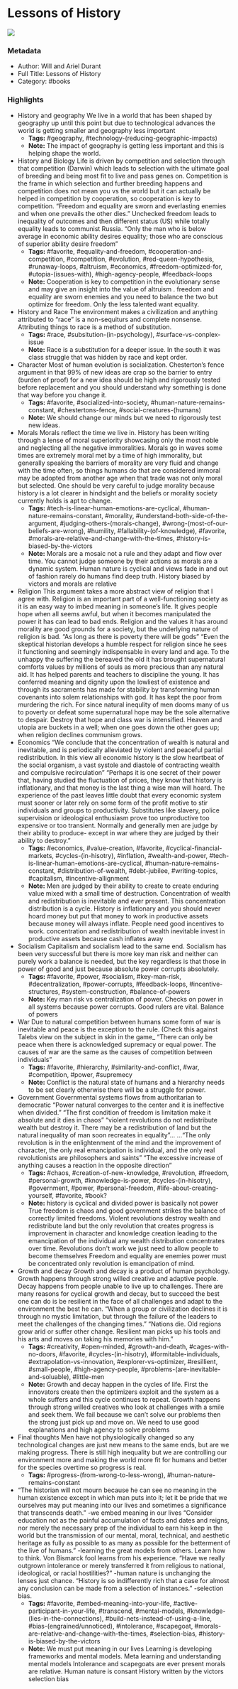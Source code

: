 # Lessons of History

![](https://readwise-assets.s3.amazonaws.com/static/images/default-book-icon-6.71d9a01814f7.png)

### Metadata

- Author: Will and Ariel Durant 
- Full Title: Lessons of History
- Category: #books

### Highlights

- History and geography
  We live in a world that has been shaped by geography up until this point but due to technological advances the world is getting smaller and geography less important
    - **Tags:** #geography, #technology-(reducing-geographic-impacts)
    - **Note:** The impact of geography is getting less important and this is helping shape the world.
- History and Biology
  Life is driven by competition and selection through that competition (Darwin) which leads to selection with the ultimate goal of breeding and being most fit to live and pass genes on. Competition is the frame in which selection and further breeding happens and competition does not mean you vs the world but it can actually be helped in competition by cooperation, so cooperation is key to competition.
  “Freedom and equality are sworn and everlasting enemies and when one prevails the other dies.” Unchecked freedom leads to inequality of outcomes and then different status (US) while totally equality leads to communist Russia.
  “Only the man who is below average in economic ability desires equality; those who are conscious of superior ability desire freedom”
    - **Tags:** #favorite, #equality-and-freedom, #cooperation-and-competition, #competition, #evolution, #red-queen-hypothesis, #runaway-loops, #altruism, #economics, #freedom-optimized-for, #utopia-(issues-with), #high-agency-people, #feedback-loops
    - **Note:** Cooperation is key to competition in the evolutionary sense and may give an insight into the value of altruism . freedom and equality are sworn enemies and you need to balance the two but optimize for freedom. Only the less talented want equality.
- History and Race
  The environment makes a civilization and anything attributed to “race” is a non-sequiturs and complete nonsense. Attributing things to race is a method of substitution.
    - **Tags:** #race, #subsitution-(in-psychology), #surface-vs-conplex-issue
    - **Note:** Race is a substitution for a deeper issue. In the south it was class struggle that was hidden by race and kept order.
- Character
  Most of human evolution is socialization. Chesterton’s fence argument in that 99% of new ideas are crap so the barrier to entry (burden of proof) for a new idea should be high and rigorously tested before replacement and you should understand why something is done that way before you change it.
    - **Tags:** #favorite, #socialized-into-society, #human-nature-remains-constant, #chestertons-fence, #social-creatures-(humans)
    - **Note:** We should change our minds but we need to rigorously test new ideas.
- Morals
  Morals reflect the time we live in. History has been writing through a lense of moral superiority showcasing only the most noble and neglecting all the negative immoralities. Morals go in waves some times are extremely moral met by a time of high immorality, but generally speaking the barriers of morality are very fluid and change with the time often, so things humans do that are considered immoral may be adopted from another age when that trade was not only moral but selected. One should be very careful to judge morality because history is a lot clearer in hindsight and the beliefs or morality society currently holds is apt to change.
    - **Tags:** #tech-is-linear-human-emotions-are-cyclical, #human-nature-remains-constant, #morality, #understand-both-side-of-the-argument, #judging-others-(morals-change), #wrong-(most-of-our-beliefs-are-wrong), #humility, #fallability-(of-knowledge), #favorite, #morals-are-relative-and-change-with-the-times, #history-is-biased-by-the-victors
    - **Note:** Morals are a mosaic not a rule and they adapt and flow over time. You cannot judge someone by their actions as morals are a dynamic system. Human nature is cyclical and views fade in and out of fashion rarely do humans find deep truth. History biased by victors and morals are relative
- Religion 
  This argument takes a more abstract view of religion that I agree with.
  Religion is an important part of a well-functioning society as it is an easy way to imbed meaning in someone’s life. It gives people hope when all seems awful, but when it becomes manipulated the power it has can lead to bad ends. Religion and the values it has around morality are good grounds for a society, but the underlying nature of religion is bad.
  “As long as there is poverty there will be gods”
  “Even the skeptical historian develops a humble respect for religion since he sees it functioning and seemingly indispensable in every land and age. To the unhappy the suffering the bereaved the old it has brought supernatural comforts values by millions of souls as more precious than any natural aid. It has helped parents and teachers to discipline the young. It has conferred meaning and dignity upon the lowliest of existence and through its sacraments has made for stability by transforming human covenants into solem relationships with god. It has kept the poor from murdering the rich. For since natural inequlity of men dooms many of us to poverty or defeat some supernatural hope may be the sole alternative to despair. Destroy that hope and class war is intensified. Heaven and utopia are buckets in a well; when one goes down the other goes up; when religion declines communism grows.
- Economics
  “We conclude that the concentration of wealth is natural and inevitable, and is periodically alleviated by violent and peaceful partial redistribution. In this view all economic history is the slow heartbeat of the social organism, a vast systole and diastole of contracting wealth and compulsive recirculation”
  “Perhaps it is one secret of their power that, having studied the fluctuation of prices, they know that history is inflationary, and that money is the last thing a wise man will hoard. The experience of the past leaves little doubt that every economic system must sooner or later rely on some form of the profit motive to stir individuals and groups to productivity. Substitutes like slavery, police supervision or ideological enthusiasm prove too unproductive too expensive or too transient. Normally and generally men are judge by their ability to produce- except in war where they are judged by their ability to destroy.”
    - **Tags:** #economics, #value-creation, #favorite, #cyclical-financial-markets, #cycles-(in-hisotry), #inflation, #wealth-and-power, #tech-is-linear-human-emotions-are-cyclical, #human-nature-remains-constant, #distribution-of-wealth, #debt-jubilee, #writing-topics, #capitalism, #incentive-allignment
    - **Note:** Men are judged by their ability to create to create enduring value mixed with a small time of destruction.
      Concentration of wealth and redistribution is inevitable and ever present. This concentration distribution is a cycle.
      History is inflationary and you should never hoard money but put that money to work in productive assets because money will always inflate. People need good incentives to work.
      concentration and redistribution of wealth inevitable invest in productive assets because cash inflates away
- Socialism
  Capitalism and socialism lead to the same end. Socialism has been very successful but there is more key man risk and neither can purely work a balance is needed, but the key regardless is that those in power of good and just because absolute power corrupts absolutely.
    - **Tags:** #favorite, #power, #socialism, #key-man-risk, #decentralization, #power-corrupts, #feedback-loops, #incentive-structures, #system-construction, #balance-of-powers
    - **Note:** Key man risk vs centralization of power. Checks on power in all systems because power corrupts. Good rulers are vital. Balance of powers
- War
  Due to natural competition between humans some form of war is inevitable and peace is the exception to the rule. (Check this against Talebs view on the subject in skin in the game_
  “There can only be peace when there is acknowledged supremacy or equal power. The causes of war are the same as the causes of competition between individuals”
    - **Tags:** #favorite, #hierarchy, #similarity-and-conflict, #war, #competition, #power, #supremecy
    - **Note:** Conflict is the natural state of humans and a hierarchy needs to be set clearly otherwise there will be a struggle for power.
- Government
  Governmental systems flows from authoritarian to democratic
  “Power natural converges to the center and it is ineffective when divided.”
  “The first condition of freedom is limitation make it absolute and it dies in chaos”
  “violent revolutions do not redistribute wealth but destroy it. There may be a redistribution of land but the natural inequality of man soon recreates in equality”…
  …“The only revolution is in the enlightenment of the mind and the improvement of character, the only real emancipation is individual, and the only real revolutionists are philosophers and saints”
  “The excessive increase of anything causes a reaction in the opposite direction”
    - **Tags:** #chaos, #creation-of-new-knowledge, #revolution, #freedom, #personal-growth, #knowledge-is-power, #cycles-(in-hisotry), #government, #power, #personal-freedom, #life-about-creating-yourself, #favorite, #book?
    - **Note:** history is cyclical and divided power is basically not power
      True freedom is chaos and good government strikes the balance of correctly limited freedoms.
      Violent revolutions destroy wealth and redistribute land but the only revolution that creates progress is improvement in character and knowledge creation leading to the emancipation of the individual any wealth distribution concentrates over time. Revolutions don't work we just need to allow people to become themselves
      Freedom and equality are enemies power must be concentrated only revolution is emancipation of mind.
- Growth and decay
  Growth and decay is a product of human psychology. Growth happens through strong willed creative and adaptive people. Decay happens from people unable to live up to challenges. There are many reasons for cyclical growth and decay, but to succeed the best one can do is be resilient in the face of all challenges and adapt to the environment the best he can.
  “When a group or civilization declines it is through no mystic limitation, but through the failure of the leaders to meet the challenges of the changing times.”
  “Nations die. Old regions grow arid or suffer other change. Resilient man picks up his tools and his arts and moves on taking his memories with him.”
    - **Tags:** #creativity, #open-minded, #growth-and-death, #cages-with-no-doors, #favorite, #cycles-(in-hisotry), #formitable-individuals, #extrapolation-vs-innovation, #explorer-vs-optimizer, #resillient, #small-people, #high-agency-people, #problems-(are-inevitable-and-soluable), #little-men
    - **Note:** Growth and decay happen in the cycles of life. First the innovators create then the optimizers exploit and the system as a whole suffers and this cycle continues to repeat.
      Growth happens through strong willed creatives who look at challenges with a smile and seek them.
      We fail because we can’t solve our problems then the strong just pick up and move on. We need to use good explanations and high agency to solve problems
- Final thoughts
  Men have not physiologically changed so any technological changes are just new means to the same ends, but are we making progress. There is still high inequality but we are controlling our environment more and making the world more fit for humans and better for the species overtime so progress is real.
    - **Tags:** #progress-(from-wrong-to-less-wrong), #human-nature-remains-constant
- “The historian will not mourn because he can see no meaning in the human existence except in which man puts into it; let it be pride that we ourselves may put meaning into our lives and sometimes a significance that transcends death.”
  -we embed meaning in our lives
  “Consider education not as the painful accumulation of facts and dates and reigns, nor merely the necessary prep of the individual to earn his keep in the world but the transmission of our mental, moral, technical, and aesthetic heritage as fully as possible to as many as possible for the betterment of the live of humans.”
  -learning the great models from others. Learn how to think. Von Bismarck fool learns from his experience.
  “Have we really outgrown intolerance or merely transferred it from religious to national, ideological, or racial hostilities?”
  -human nature is unchanging the lenses just chance.
  “History is so indifferently rich that a case for almost any conclusion can be made from a selection of instances.”
  -selection bias.
    - **Tags:** #favorite, #embed-meaning-into-your-life, #active-participant-in-your-life, #transcend, #mental-models, #knowledge-(lies-in-the-connections), #build-nets-instead-of-using-a-line, #bias-(engrained/unnoticed), #intolerance, #scapegoat, #morals-are-relative-and-change-with-the-times, #selection-bias, #history-is-biased-by-the-victors
    - **Note:** We must put meaning in our lives
      Learning is developing frameworks and mental models. Meta learning and understanding mental models
      Intolerance and scapegoats are ever present morals are relative. Human nature is consant
      History written by the victors selection bias
